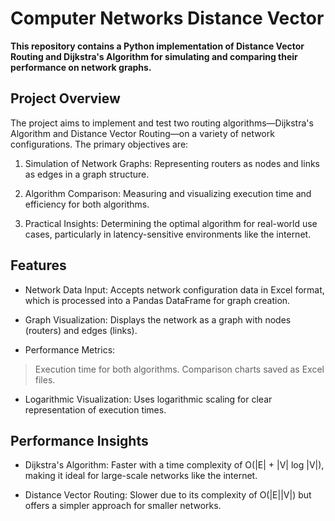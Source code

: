 # Computer Networks Distance Vector

**This repository contains a Python implementation of Distance Vector Routing and Dijkstra's Algorithm for simulating and comparing their performance on network graphs.**

##  Project Overview

The project aims to implement and test two routing algorithms—Dijkstra's Algorithm and Distance Vector Routing—on a variety of network configurations. The primary objectives are:

1. Simulation of Network Graphs: Representing routers as nodes and links as edges in a graph structure.

2. Algorithm Comparison: Measuring and visualizing execution time and efficiency for both algorithms.

3. Practical Insights: Determining the optimal algorithm for real-world use cases, particularly in latency-sensitive environments like the internet.

## Features

* Network Data Input: Accepts network configuration data in Excel format, which is processed into a Pandas DataFrame for graph creation.

* Graph Visualization: Displays the network as a graph with nodes (routers) and edges (links).

* Performance Metrics:

> Execution time for both algorithms.
> Comparison charts saved as Excel files.

* Logarithmic Visualization: Uses logarithmic scaling for clear representation of execution times.

## Performance Insights

+ Dijkstra's Algorithm: Faster with a time complexity of O(|E| + |V| log |V|), making it ideal for large-scale networks like the internet.

+ Distance Vector Routing: Slower due to its complexity of O(|E||V|) but offers a simpler approach for smaller networks.


